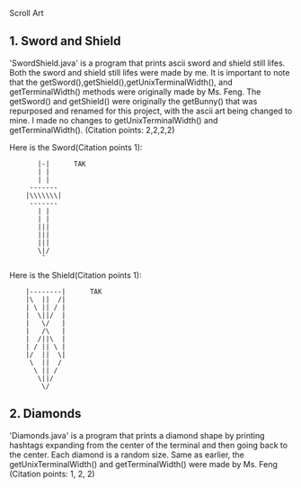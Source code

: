 Scroll Art

## 1. Sword and Shield 
    
'SwordShield.java' is a program that prints ascii sword and shield still lifes. Both the sword and shield still lifes were made by me. It is important to note that the getSword(),getShield(),getUnixTerminalWidth(), and getTerminalWidth() methods were originally made by Ms. Feng. The getSword() and getShield() were originally the getBunny() that was repurposed and renamed for this project, with the ascii art being changed to mine. I made no changes to getUnixTerminalWidth() and getTerminalWidth(). (Citation points: 2,2,2,2)

Here is the Sword(Citation points 1):
```
       |-|      TAK
       | |
       | |
     -------
    |\\\\\\\|
     -------
       | |
       | |
       |||
       |||
       |||
       \|/
        ˇ
 ```

Here is the Shield(Citation points 1):
```
    |--------|      TAK
    |\  ||  /|
    | \ || / |
    |  \||/  |
    |   \/   |
    |   /\   |
    |  /||\  |
    | / || \ |
    |/  ||  \|  
     \  ||  /
      \ || / 
       \||/
        \/ 
```
## 2. Diamonds

'Diamonds.java' is a program that prints a diamond shape by printing hashtags expanding from the center of the terminal and then going back to the center. Each diamond is a random size. Same as earlier, the getUnixTerminalWidth() and getTerminalWidth() were made by Ms. Feng (Citation points: 1, 2, 2)